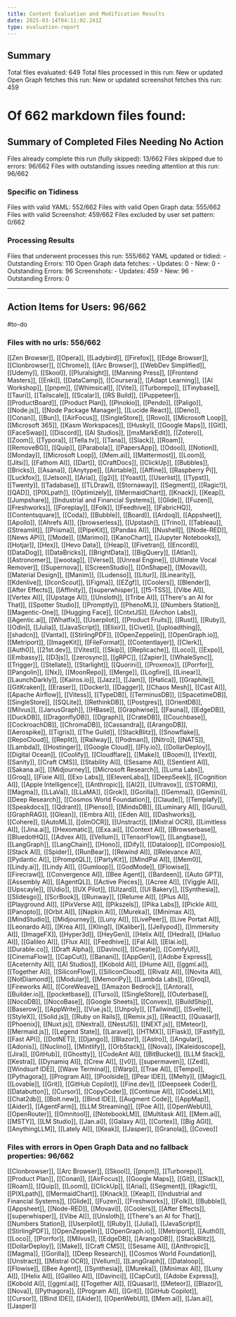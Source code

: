 ```yaml
---
title: Content Evaluation and Modification Results
date: 2025-03-14T04:11:02.241Z
type: evaluation-report
---
```


## Summary
Total files evaluated: 649
Total files processed in this run:
New or updated Open Graph fetches this run: 
New or updated screenshot fetches this run: 459

  # Of 662 markdown files found:

   ## Summary of Completed Files Needing No Action
   Files already complete this run (fully skipped): 13/662
   Files skipped due to errors: 96/662
   Files with outstanding issues needing attention at this run: 96/662

   ### Specific on Tidiness
   Files with valid YAML: 552/662
   Files with valid Open Graph data: 555/662
   Files with valid Screenshot: 459/662
   Files excluded by user set pattern: 0/662

   ### Processing Results
   Files that underwent processes this run: 555/662
   YAML updated or tidied:
    - Outstanding Errors: 110
   Open Graph data fetches:
    - Updates: 0
    - New: 0
    - Outstanding Errors: 96
   Screenshots:
    - Updates: 459
    - New: 96
    - Outstanding Errors: 0

***

## Action Items for Users: 96/662
  #to-do

  ### Files with no urls: 556/662

  [[Zen Browser]], [[Opera]], [[Ladybird]], [[Firefox]], [[Edge Browser]], [[Clonbrowser]], [[Chrome]], [[Arc Browser]], [[WebDev Simplified]], [[Udemy]], [[Skool]], [[Pluralsight]], [[Manning Press]], [[Frontend Masters]], [[Enki]], [[DataCamp]], [[Coursera]], [[Adapt Learning]], [[AI Workshop]], [[pnpm]], [[Whimsical]], [[Vite]], [[Turborepo]], [[Tinybase]], [[Tauri]], [[Tailscale]], [[Scalar]], [[RS Build]], [[Puppeteer]], [[ProductBoard]], [[Product Plan]], [[Pinokio]], [[Pendo]], [[Paligo]], [[Node.js]], [[Node Package Manager]], [[Lucide React]], [[Deno]], [[Conan]], [[Bun]], [[AirFocus]], [[SingleStore]], [[Rovo]], [[Microsoft Loop]], [[Microsoft 365]], [[Kasm Workspaces]], [[Husky]], [[Google Maps]], [[Git]], [[FaceSwap]], [[Discord]], [[AI Studios]], [[mxMarkEdit]], [[Zotero]], [[Zoom]], [[Typora]], [[Tella.tv]], [[Tana]], [[Slack]], [[Roam]], [[RemoveBG]], [[Quip]], [[Parabola]], [[PapersApp]], [[Odoo]], [[Notion]], [[Monday]], [[Microsoft Loop]], [[Mem.ai]], [[Mattermost]], [[Loom]], [[Jitsi]], [[Fathom AI]], [[Dart]], [[CraftDocs]], [[ClickUp]], [[Bubbles]], [[Bricks]], [[Asana]], [[Anytype]], [[Airtable]], [[Affine]], [[Raspberry Pi]], [[Luckfox]], [[Jetson]], [[Aria]], [[g2i]], [[Yoast]], [[Userlist]], [[Typst]], [[Twenty]], [[Tadabase]], [[TLDraw]], [[Stornaway]], [[Segment]], [[Ragic!]], [[QAD]], [[PIXLpath]], [[Optimizely]], [[MermaidChart]], [[Knack]], [[Keap]], [[Jumpshare]], [[Industrial and Financial Systems]], [[Glide]], [[Fuzen]], [[Freshworks]], [[Foreplay]], [[Folk]], [[Feedhive]], [[FabricHQ]], [[Contentsquare]], [[Coda]], [[Bubble]], [[Board]], [[Ardoq]], [[Appsheet]], [[Apollo]], [[Ahrefs AI]], [[browserless]], [[Upstash]], [[Trino]], [[Tableau]], [[Streamlit]], [[Prisma]], [[PipeKit]], [[Pandas AI]], [[Nushell]], [[Node-RED]], [[News API]], [[Mode]], [[Marimo]], [[KanoChart]], [[Jupyter Notebooks]], [[Hotjar]], [[Hex]], [[Hevo Data]], [[Heap]], [[Fivetran]], [[Encord]], [[DataDog]], [[DataBricks]], [[BrightData]], [[BigQuery]], [[Atlan]], [[Astronomer]], [[wootag]], [[Verse]], [[Unreal Engine]], [[Ultimate Vocal Remover]], [[Supernova]], [[ScreenStudio]], [[OnShape]], [[Movavi]], [[Material Design]], [[Manim]], [[Ludenso]], [[Litur]], [[Linearity]], [[Kdenlive]], [[IconScout]], [[Figma]], [[EZgf]], [[Coolers]], [[Blender]], [[After Effects]], [[Affinity]], [[superwhisper]], [[f5-TSS]], [[Vibe AI]], [[Vertex AI]], [[Upstage AI]], [[Unsloth]], [[Tribe AI]], [[There's an AI for That]], [[Spotter Studio]], [[Promptly]], [[PhenoML]], [[Numbers Station]], [[Magentic-One]], [[Hugging Face]], [[CntxtJS]], [[Archon Labs]], [[Agentic.ai]], [[Whatfix]], [[Userpilot]], [[Product Fruits]], [[Rust]], [[Ruby]], [[Odin]], [[Julia]], [[JavaScript]], [[Elixir]], [[Civet]], [[uploadthing]], [[shadcn]], [[Vanta]], [[StirlingPDF]], [[OpenZeppelin]], [[OpenGraph.io]], [[Metriport]], [[ImageKit]], [[FileFormat]], [[Contentlayer]], [[Clerk]], [[Auth0]], [[21st.dev]], [[Vitest]], [[Skip]], [[Replicache]], [[Loco]], [[Expo]], [[Embassy]], [[D3js]], [[zerosync]], [[gRPC]], [[Zapier]], [[WhaleSync]], [[Trigger]], [[Stellate]], [[Starlight]], [[Quorini]], [[Proxmox]], [[Porrfor]], [[Pangolin]], [[Nx]], [[MoonRepo]], [[Merge]], [[Logfire]], [[Linear]], [[LaunchDarkly]], [[Kairos.io]], [[Jazz]], [[Jam]], [[Hatica]], [[Graphite]], [[GitKraken]], [[Eraser]], [[Docker]], [[Dagger]], [[Chaos Mesh]], [[Cast AI]], [[Apache Airflow]], [[Vitess]], [[TypeDB]], [[TerminusDB]], [[SpacetimeDB]], [[SingleStore]], [[SQLite]], [[RethinkDB]], [[Postgres]], [[OrientDB]], [[Milvus]], [[JanusGraph]], [[HBase]], [[Graphwise]], [[Fauna]], [[EdgeDB]], [[DuckDB]], [[DragonflyDB]], [[Dgraph]], [[CrateDB]], [[Couchbase]], [[CockroachDB]], [[ChromaDB]], [[Cassandra]], [[ArangoDB]], [[Aerospike]], [[Tigris]], [[The Guild]], [[StackBlitz]], [[Snowflake]], [[RepoCloud]], [[Replit]], [[Railway]], [[Podman]], [[Nitro]], [[NATS]], [[Lambda]], [[Hostinger]], [[Google Cloud]], [[Fly.io]], [[DollarDeploy]], [[Digital Ocean]], [[Coolify]], [[Cloudflare]], [[Make]], [[Boomi]], [[Yext]], [[Sanity]], [[Craft CMS]], [[Stability AI]], [[Sesame AI]], [[Sentient AI]], [[Sakana.ai]], [[Midjourney]], [[Microsoft Research]], [[Luma Labs]], [[Groq]], [[Fixie AI]], [[Exo Labs]], [[ElevenLabs]], [[DeepSeek]], [[Cognition AI]], [[Apple Intelligence]], [[Anthropic]], [[AI2]], [[Ultravox]], [[STORM]], [[Magma]], [[LLaVa]], [[LLaMA]], [[Grok]], [[Gorilla]], [[Gemma]], [[Gemini]], [[Deep Research]], [[Cosmos World Foundation]], [[Claude]], [[Templafy]], [[Speakdocs]], [[Qdrant]], [[Pienso]], [[MindsDB]], [[Luminary AI]], [[Guru]], [[GraphRAG]], [[Glean]], [[Embra AI]], [[Eden AI]], [[Dashworks]], [[Cohere]], [[AutoML]], [[olmOCR]], [[Unstract]], [[Mistral OCR]], [[Limitless AI]], [[Jina.ai]], [[Hexomatic]], [[Exa.ai]], [[Context AI]], [[Browserbase]], [[BluedotHQ]], [[Advex AI]], [[Vellum]], [[TensorFlow]], [[Langbase]], [[LangGraph]], [[LangChain]], [[Hono]], [[Dify]], [[Dataloop]], [[Composio]], [[Stack AI]], [[Spider]], [[RunBear]], [[Rewind AI]], [[Relevance AI]], [[Pydantic AI]], [[PromptQL]], [[PartyKit]], [[MindPal AI]], [[Mem0]], [[Lindy.ai]], [[Lindy AI]], [[Gumloop]], [[GodMode]], [[Flowise]], [[Firecrawl]], [[Convergence AI]], [[Bee Agent]], [[Bardeen]], [[Auto GPT]], [[Assembly AI]], [[AgentQL]], [[Active Pieces]], [[Acree AI]], [[Viggle AI]], [[Upscayle]], [[Udio]], [[UX Pilot]], [[UIzard]], [[UI Bakery]], [[Synthesia]], [[Slidesgo]], [[ScrBook]], [[Runway]], [[Relume AI]], [[Plus AI]], [[Playground AI]], [[PixVerse AI]], [[Pikszels]], [[Pika Labs]], [[Pickle AI]], [[Panopto]], [[Orbit AI]], [[Napkin AI]], [[Mureka]], [[Minimax AI]], [[MindStudio]], [[Midjourney]], [[Luny AI]], [[LivePeer]], [[Live Portait AI]], [[Leonardo AI]], [[Krea AI]], [[Kling]], [[Kaliber]], [[Jellypod]], [[Immersity AI]], [[ImageFX]], [[Hyper3d]], [[HeyGen]], [[Helix AI]], [[Hedra]], [[Hailuo AI]], [[Galileo AI]], [[Flux AI]], [[Feedhive]], [[Fal Ai]], [[Elai.io]], [[Durable.co]], [[Draft Alpha]], [[Davinci]], [[Creatie]], [[ComfyUI]], [[CinemaFlow]], [[CapCut]], [[Banani]], [[AppGen]], [[Adobe Express]], [[Aceternity AI]], [[AI Studios]], [[Kobold AI]], [[Hume AI]], [[ggml.ai]], [[Together AI]], [[SiliconFlow]], [[SiliconCloud]], [[Rivalz AI]], [[Novita AI]], [[NotDiamond]], [[Modular]], [[MemoriPy]], [[Lambda Labs]], [[Groq]], [[Fireworks AI]], [[CoreWeave]], [[Amazon Bedrock]], [[Antora]], [[Builder.io]], [[pocketbase]], [[Turso]], [[SingleStore]], [[Outerbase]], [[NocoDB]], [[NocoBase]], [[Google Sheets]], [[Convex]], [[BuildShip]], [[Baserow]], [[AppWrite]], [[Vue.js]], [[Unpoly]], [[Tailwind]], [[Svelte]], [[StyleX]], [[Solid.js]], [[Ruby on Rails]], [[Remix.js]], [[React]], [[Quasar]], [[Phoenix]], [[Nuxt.js]], [[Nextra]], [[NestJS]], [[NEXT.js]], [[Meteor]], [[Mermaid.js]], [[Legend State]], [[Laravel]], [[HTMX]], [[Flask]], [[Fastify]], [[Fast API]], [[DotNET]], [[Django]], [[Blazor]], [[Astro]], [[Angular]], [[Adonis]], [[Nuclino]], [[Mintlify]], [[OrbStack]], [[Nova]], [[Kaleidoscope]], [[Jira]], [[GitHub]], [[Ghostty]], [[CodeAnt AI]], [[BitBucket]], [[LLM Stack]], [[Kestra]], [[Dynamiq AI]], [[Crew AI]], [[v0]], [[supermaven]], [[Zed]], [[Windsurf IDE]], [[Wave Terminal]], [[Warp]], [[Trae AI]], [[Tempo]], [[Pythagora]], [[Program AI]], [[Poolside]], [[Pear IDE]], [[Melty]], [[Magic]], [[Lovable]], [[Grit]], [[GitHub Copilot]], [[Fine.dev]], [[Deepseek Coder]], [[Databutton]], [[Cursor]], [[CopyCoder]], [[Continue AI]], [[CodeLLM]], [[Chat2db]], [[Bolt.new]], [[Bind IDE]], [[Augment Code]], [[AppMap]], [[Aider]], [[AgentFarm]], [[LLM Streaming]], [[Poe AI]], [[OpenWebUI]], [[OpenRouter]], [[Omnitool]], [[NotebookLM]], [[Multitask AI]], [[Mem.ai]], [[MSTY]], [[LM Studio]], [[Jan.ai]], [[Galaxy AI]], [[Cortex]], [[Big AGI]], [[AnythingLLM]], [[Lately AI]], [[Keak]], [[Jasper]], [[Granola]], [[Coveo]]

  ### Files with errors in Open Graph Data and no fallback properties: 96/662

  [[Clonbrowser]], [[Arc Browser]], [[Skool]], [[pnpm]], [[Turborepo]], [[Product Plan]], [[Conan]], [[AirFocus]], [[Google Maps]], [[Git]], [[Slack]], [[Roam]], [[Quip]], [[Loom]], [[ClickUp]], [[Aria]], [[Segment]], [[Ragic!]], [[PIXLpath]], [[MermaidChart]], [[Knack]], [[Keap]], [[Industrial and Financial Systems]], [[Glide]], [[Fuzen]], [[Freshworks]], [[Folk]], [[Bubble]], [[Appsheet]], [[Node-RED]], [[Movavi]], [[Coolers]], [[After Effects]], [[superwhisper]], [[Vibe AI]], [[Unsloth]], [[There's an AI for That]], [[Numbers Station]], [[Userpilot]], [[Ruby]], [[Julia]], [[JavaScript]], [[StirlingPDF]], [[OpenZeppelin]], [[OpenGraph.io]], [[Metriport]], [[Auth0]], [[Loco]], [[Porrfor]], [[Milvus]], [[EdgeDB]], [[ArangoDB]], [[StackBlitz]], [[DollarDeploy]], [[Make]], [[Craft CMS]], [[Sesame AI]], [[Anthropic]], [[Magma]], [[Gorilla]], [[Deep Research]], [[Cosmos World Foundation]], [[Unstract]], [[Mistral OCR]], [[Vellum]], [[LangGraph]], [[Dataloop]], [[Flowise]], [[Bee Agent]], [[Synthesia]], [[Mureka]], [[Minimax AI]], [[Luny AI]], [[Helix AI]], [[Galileo AI]], [[Davinci]], [[CapCut]], [[Adobe Express]], [[Kobold AI]], [[ggml.ai]], [[Together AI]], [[Quasar]], [[Meteor]], [[Blazor]], [[Nova]], [[Pythagora]], [[Program AI]], [[Grit]], [[GitHub Copilot]], [[Cursor]], [[Bind IDE]], [[Aider]], [[OpenWebUI]], [[Mem.ai]], [[Jan.ai]], [[Jasper]]
